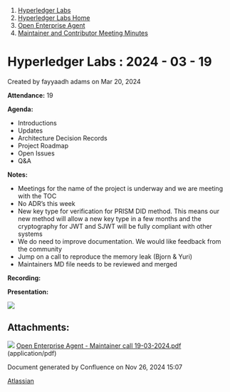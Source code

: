 1. [Hyperledger Labs](index.html)
2. [Hyperledger Labs Home](Hyperledger-Labs-Home_20283400.html)
3. [Open Enterprise Agent](Open-Enterprise-Agent_20290912.html)
4. [Maintainer and Contributor Meeting Minutes](Maintainer-and-Contributor-Meeting-Minutes_20283447.html)

# Hyperledger Labs : 2024 - 03 - 19

Created by fayyaadh adams on Mar 20, 2024

**Attendance:** 19

**Agenda:**

- Introductions
- Updates
- Architecture Decision Records
- Project Roadmap
- Open Issues
- Q&amp;A

**Notes:**

- Meetings for the name of the project is underway and we are meeting with the TOC
- No ADR’s this week
- New key type for verification for PRISM DID method. This means our new method will allow a new key type in a few months and the cryptography for JWT and SJWT will be fully compliant with other systems
- We do need to improve documentation. We would like feedback from the community
- Jump on a call to reproduce the memory leak (Bjorn &amp; Yuri)
- Maintainers MD file needs to be reviewed and merged

**Recording:**

**Presentation:**

[![](attachments/thumbnails/20291075/20294556)](attachments/20291075/20294556.pdf)

## Attachments:

![](images/icons/bullet_blue.gif) [Open Enterprise Agent - Maintainer call 19-03-2024.pdf](attachments/20291075/20294556.pdf) (application/pdf)

Document generated by Confluence on Nov 26, 2024 15:07

[Atlassian](http://www.atlassian.com/)

